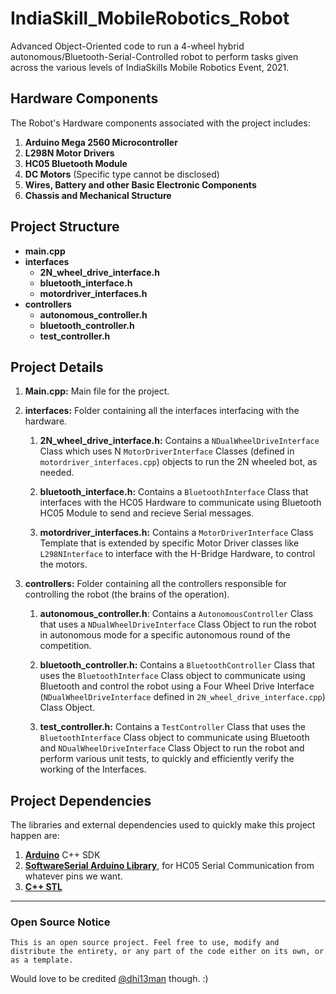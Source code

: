 # IndiaSkill_MobileRobotics_Robot

Advanced Object-Oriented code to run a 4-wheel hybrid autonomous/Bluetooth-Serial-Controlled robot to perform tasks given across the various levels of IndiaSkills Mobile Robotics Event, 2021.

## Hardware Components

The Robot's Hardware components associated with the project includes:

1. **Arduino Mega 2560 Microcontroller**
2. **L298N Motor Drivers**
3. **HC05 Bluetooth Module**
4. **DC Motors** (Specific type cannot be disclosed)
5. **Wires, Battery and other Basic Electronic Components**
6. **Chassis and Mechanical Structure**

## Project Structure

- **main.cpp**
- **interfaces**
  - **2N_wheel_drive_interface.h**
  - **bluetooth_interface.h**
  - **motordriver_interfaces.h**
- **controllers**
  - **autonomous_controller.h**
  - **bluetooth_controller.h**
  - **test_controller.h**

## Project Details

1. **Main.cpp:** Main file for the project.
2. **interfaces:** Folder containing all the interfaces interfacing with the hardware.
   1. **2N_wheel_drive_interface.h:** Contains a `NDualWheelDriveInterface` Class which uses N `MotorDriverInterface` Classes (defined in `motordriver_interfaces.cpp`) objects to run the 2N wheeled bot, as needed.

   2. **bluetooth_interface.h:** Contains a `BluetoothInterface` Class that interfaces with the HC05 Hardware to communicate using Bluetooth HC05 Module to send and recieve Serial messages.

   3. **motordriver_interfaces.h:** Contains a `MotorDriverInterface` Class Template that is extended by specific Motor Driver classes like `L298NInterface` to interface with the H-Bridge Hardware, to control the motors.

3. **controllers:** Folder containing all the controllers responsible for controlling the robot (the brains of the operation).
   1. **autonomous_controller.h**: Contains a `AutonomousController` Class that uses a `NDualWheelDriveInterface` Class Object to run the robot in autonomous mode for a specific autonomous round of the competition.

   2. **bluetooth_controller.h:** Contains a `BluetoothController` Class that uses the `BluetoothInterface` Class object to communicate using Bluetooth and control the robot using a Four Wheel Drive Interface (`NDualWheelDriveInterface` defined in `2N_wheel_drive_interface.cpp`) Class Object.

   3. **test_controller.h:** Contains a `TestController` Class that uses the `BluetoothInterface` Class object to communicate using Bluetooth and `NDualWheelDriveInterface` Class Object to run the robot and perform various unit tests, to quickly and efficiently verify the working of the Interfaces.

## Project Dependencies

The libraries and external dependencies used to quickly make this project happen are:

1. **[Arduino](https://www.arduino.cc/)** C++ SDK
2. **[SoftwareSerial Arduino Library](https://www.arduino.cc/en/Reference.SoftwareSerial)**, for HC05 Serial Communication from whatever pins we want.
3. **[C++ STL](https://en.cppreference.com/w/cpp/header/cstddef)**

---

### Open Source Notice

    This is an open source project. Feel free to use, modify and distribute the entirety, or any part of the code either on its own, or as a template.

Would love to be credited [@dhi13man](https://www.github.com/dhi13man) though. :)
